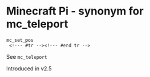 # Minecraft Pi - synonym for mc_teleport

```
mc_set_pos 
 <!--- #tr --><!--- #end tr -->
```


See `mc_teleport`

Introduced in v2.5

